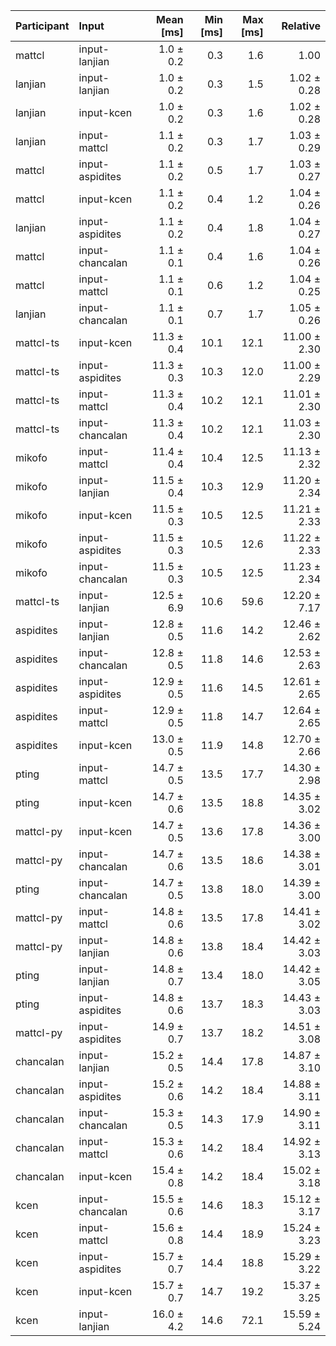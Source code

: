 | Participant | Input | Mean [ms] | Min [ms] | Max [ms] | Relative |
|:---|:---|---:|---:|---:|---:|
| mattcl | input-lanjian | 1.0 ± 0.2 | 0.3 | 1.6 | 1.00 |
| lanjian | input-lanjian | 1.0 ± 0.2 | 0.3 | 1.5 | 1.02 ± 0.28 |
| lanjian | input-kcen | 1.0 ± 0.2 | 0.3 | 1.6 | 1.02 ± 0.28 |
| lanjian | input-mattcl | 1.1 ± 0.2 | 0.3 | 1.7 | 1.03 ± 0.29 |
| mattcl | input-aspidites | 1.1 ± 0.2 | 0.5 | 1.7 | 1.03 ± 0.27 |
| mattcl | input-kcen | 1.1 ± 0.2 | 0.4 | 1.2 | 1.04 ± 0.26 |
| lanjian | input-aspidites | 1.1 ± 0.2 | 0.4 | 1.8 | 1.04 ± 0.27 |
| mattcl | input-chancalan | 1.1 ± 0.1 | 0.4 | 1.6 | 1.04 ± 0.26 |
| mattcl | input-mattcl | 1.1 ± 0.1 | 0.6 | 1.2 | 1.04 ± 0.25 |
| lanjian | input-chancalan | 1.1 ± 0.1 | 0.7 | 1.7 | 1.05 ± 0.26 |
| mattcl-ts | input-kcen | 11.3 ± 0.4 | 10.1 | 12.1 | 11.00 ± 2.30 |
| mattcl-ts | input-aspidites | 11.3 ± 0.3 | 10.3 | 12.0 | 11.00 ± 2.29 |
| mattcl-ts | input-mattcl | 11.3 ± 0.4 | 10.2 | 12.1 | 11.01 ± 2.30 |
| mattcl-ts | input-chancalan | 11.3 ± 0.4 | 10.2 | 12.1 | 11.03 ± 2.30 |
| mikofo | input-mattcl | 11.4 ± 0.4 | 10.4 | 12.5 | 11.13 ± 2.32 |
| mikofo | input-lanjian | 11.5 ± 0.4 | 10.3 | 12.9 | 11.20 ± 2.34 |
| mikofo | input-kcen | 11.5 ± 0.3 | 10.5 | 12.5 | 11.21 ± 2.33 |
| mikofo | input-aspidites | 11.5 ± 0.3 | 10.5 | 12.6 | 11.22 ± 2.33 |
| mikofo | input-chancalan | 11.5 ± 0.3 | 10.5 | 12.5 | 11.23 ± 2.34 |
| mattcl-ts | input-lanjian | 12.5 ± 6.9 | 10.6 | 59.6 | 12.20 ± 7.17 |
| aspidites | input-lanjian | 12.8 ± 0.5 | 11.6 | 14.2 | 12.46 ± 2.62 |
| aspidites | input-chancalan | 12.8 ± 0.5 | 11.8 | 14.6 | 12.53 ± 2.63 |
| aspidites | input-aspidites | 12.9 ± 0.5 | 11.6 | 14.5 | 12.61 ± 2.65 |
| aspidites | input-mattcl | 12.9 ± 0.5 | 11.8 | 14.7 | 12.64 ± 2.65 |
| aspidites | input-kcen | 13.0 ± 0.5 | 11.9 | 14.8 | 12.70 ± 2.66 |
| pting | input-mattcl | 14.7 ± 0.5 | 13.5 | 17.7 | 14.30 ± 2.98 |
| pting | input-kcen | 14.7 ± 0.6 | 13.5 | 18.8 | 14.35 ± 3.02 |
| mattcl-py | input-kcen | 14.7 ± 0.5 | 13.6 | 17.8 | 14.36 ± 3.00 |
| mattcl-py | input-chancalan | 14.7 ± 0.6 | 13.5 | 18.6 | 14.38 ± 3.01 |
| pting | input-chancalan | 14.7 ± 0.5 | 13.8 | 18.0 | 14.39 ± 3.00 |
| mattcl-py | input-mattcl | 14.8 ± 0.6 | 13.5 | 17.8 | 14.41 ± 3.02 |
| mattcl-py | input-lanjian | 14.8 ± 0.6 | 13.8 | 18.4 | 14.42 ± 3.03 |
| pting | input-lanjian | 14.8 ± 0.7 | 13.4 | 18.0 | 14.42 ± 3.05 |
| pting | input-aspidites | 14.8 ± 0.6 | 13.7 | 18.3 | 14.43 ± 3.03 |
| mattcl-py | input-aspidites | 14.9 ± 0.7 | 13.7 | 18.2 | 14.51 ± 3.08 |
| chancalan | input-lanjian | 15.2 ± 0.5 | 14.4 | 17.8 | 14.87 ± 3.10 |
| chancalan | input-aspidites | 15.2 ± 0.6 | 14.2 | 18.4 | 14.88 ± 3.11 |
| chancalan | input-chancalan | 15.3 ± 0.5 | 14.3 | 17.9 | 14.90 ± 3.11 |
| chancalan | input-mattcl | 15.3 ± 0.6 | 14.2 | 18.4 | 14.92 ± 3.13 |
| chancalan | input-kcen | 15.4 ± 0.8 | 14.2 | 18.4 | 15.02 ± 3.18 |
| kcen | input-chancalan | 15.5 ± 0.6 | 14.6 | 18.3 | 15.12 ± 3.17 |
| kcen | input-mattcl | 15.6 ± 0.8 | 14.4 | 18.9 | 15.24 ± 3.23 |
| kcen | input-aspidites | 15.7 ± 0.7 | 14.4 | 18.8 | 15.29 ± 3.22 |
| kcen | input-kcen | 15.7 ± 0.7 | 14.7 | 19.2 | 15.37 ± 3.25 |
| kcen | input-lanjian | 16.0 ± 4.2 | 14.6 | 72.1 | 15.59 ± 5.24 |
